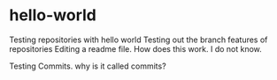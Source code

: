 # hello-world
Testing repositories with hello world
Testing out the branch features of repositories
Editing a readme file. How does this work. I do not know.

Testing Commits. why is it called commits?
